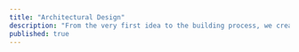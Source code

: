 ```yaml
---
title: "Architectural Design"
description: "From the very first idea to the building process, we create buildings that blend in with their surroundings while retaining their individuality."
published: true
---
```

